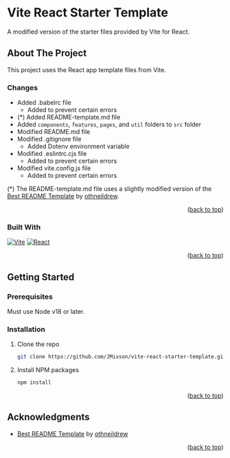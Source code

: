 <a name="readme-top"></a>

# Vite React Starter Template

A modified version of the starter files provided by Vite for React.

<!-- ABOUT THE PROJECT -->

## About The Project

This project uses the React app template files from Vite.

### Changes

- Added .babelrc file
  - Added to prevent certain errors
- (\*) Added README-template.md file
- Added `components`, `features`, `pages`, and `util` folders to `src` folder
- Modified README.md file
- Modified .gitignore file
  - Added Dotenv environment variable
- Modified .eslintrc.cjs file
  - Added to prevent certain errors
- Modified vite.config.js file
  - Added to prevent certain errors

(\*) The README-template.md file uses a slightly modified version of the [Best README Template](https://github.com/othneildrew/Best-README-Template) by [othneildrew](https://github.com/othneildrew).

<p align="right">(<a href="#readme-top">back to top</a>)</p>

### Built With

[![Vite][Vite]][Vite-url]
[![React][React.js]][React-url]

<p align="right">(<a href="#readme-top">back to top</a>)</p>

<!-- GETTING STARTED -->

## Getting Started

### Prerequisites

Must use Node v18 or later.

### Installation

1. Clone the repo
   ```sh
   git clone https://github.com/JMixson/vite-react-starter-template.git
   ```
2. Install NPM packages
   ```sh
   npm install
   ```

<p align="right">(<a href="#readme-top">back to top</a>)</p>

<!-- ACKNOWLEDGMENTS -->

## Acknowledgments

- [Best README Template](https://github.com/othneildrew/Best-README-Template) by [othneildrew](https://github.com/othneildrew)

<p align="right">(<a href="#readme-top">back to top</a>)</p>

<!-- MARKDOWN LINKS & IMAGES -->
<!-- https://www.markdownguide.org/basic-syntax/#reference-style-links -->

[React.js]: https://img.shields.io/badge/React-20232A?style=for-the-badge&logo=react&logoColor=61DAFB
[React-url]: https://reactjs.org/
[Vite]: https://img.shields.io/badge/Vite-20232A?style=for-the-badge&logo=vite
[Vite-url]: https://vitejs.dev/
